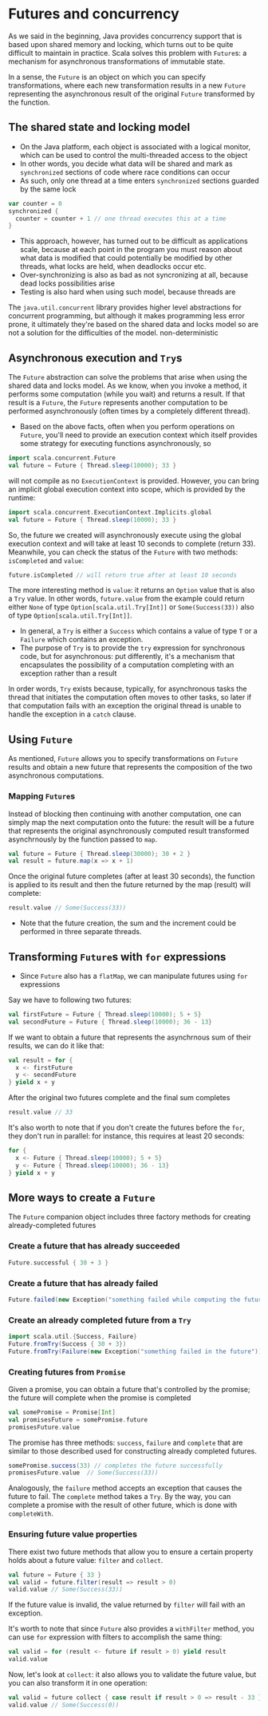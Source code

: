 # Futures and concurrency

As we said in the beginning, Java provides concurrency support that is based
upon shared memory and locking, which turns out to be quite difficult to
maintain in practice. Scala solves this problem with `Future`s: a mechanism for
asynchronous transformations of immutable state.

In a sense, the `Future` is an object on which you can specify transformations,
where each new transformation results in a new `Future` representing the
asynchronous result of the original `Future` transformed by the function.

## The shared state and locking model

- On the Java platform, each object is associated with a logical monitor, which
    can be used to control the multi-threaded access to the object
- In other words, you decide what data will be shared and mark as `synchronized`
    sections of code where race conditions can occur
- As such, only one thread at a time enters `synchronized` sections guarded by
    the same lock

```scala
var counter = 0
synchronized {
  counter = counter + 1 // one thread executes this at a time
}
```

- This approach, however, has turned out to be difficult as applications scale,
because at each point in the program you must reason about what data is
modified that could potentially be modified by other threads, what locks
are held, when deadlocks occur etc.
- Over-synchronizing is also as bad as not syncronizing at all, because dead
    locks possibilities arise
- Testing is also hard when using such model, because threads are

The `java.util.concurrent` library provides higher level abstractions for
concurrent programming, but although it makes programming less error prone, it
ultimately they're based on the shared data and locks model so are not a
solution for the difficulties of the model.
non-deterministic

## Asynchronous execution and `Try`s

The `Future` abstraction can solve the problems that arise when using the
shared data and locks model. As we know, when you invoke a method, it performs
some computation (while you wait) and returns a result. If that result is a
`Future`, the `Future` represents another computation to be performed
asynchronously (often times by a completely different thread).

- Based on the above facts, often when you perform operations on `Future`,
you'll need to provide an execution context which itself provides some
strategy for executing functions asynchronously, so

```scala
import scala.concurrent.Future
val future = Future { Thread.sleep(10000); 33 }
```

will not compile as no `ExecutionContext` is provided. However, you can bring
an implicit global execution context into scope, which is provided by the runtime:

```scala
import scala.concurrent.ExecutionContext.Implicits.global
val future = Future { Thread.sleep(10000); 33 }
```

So, the future we created will asynchronously execute using the global execution
context and will take at least 10 seconds to complete (return 33). Meanwhile,
you can check the status of the `Future` with two methods: `isCompleted` and
`value`:

```scala
future.isCompleted // will return true after at least 10 seconds
```

The more interesting method is `value`: it returns an `Option` value that is
also a `Try` value. In other words, `future.value` from the example could return
either `None` of type `Option[scala.util.Try[Int]]` or `Some(Success(33))` also
of type `Option[scala.util.Try[Int]]`.

- In general, a `Try` is either a `Success` which contains a value of type `T`
    or a `Failure` which contains an exception.
- The purpose of `Try` is to provide the `try` expression for synchronous code,
    but for asynchronous: put differently, it's a mechanism that encapsulates
    the possibility of a computation completing with an exception rather than a
    result

In order words, `Try` exists because, typically, for asynchronous tasks the thread
that initiates the computation often moves to other tasks, so later if that
computation fails with an exception the original thread is unable to handle the
exception in a `catch` clause.

## Using `Future`

As mentioned, `Future` allows you to specify transformations on `Future` results
and obtain a new future that represents the composition of the two asynchronous
computations.

### Mapping `Future`s

Instead of blocking then continuing with another computation, one can simply map
the next computation onto the future: the result will be a future that
represents the original asynchronously computed result transformed asynchrnously
by the function passed to `map`.

```scala
val future = Future { Thread.sleep(30000); 30 + 2 }
val result = future.map(x => x + 1)
```

Once the original future completes (after at least 30 seconds), the function is
applied to its result and then the future returned by the map (result) will
complete:

```scala
result.value // Some(Success(33))
```

- Note that the future creation, the sum and the increment could be performed in
    three separate threads.

## Transforming `Future`s with `for` expressions

- Since `Future` also has a `flatMap`, we can manipulate futures using `for`
    expressions

Say we have to following two futures:

```scala
val firstFuture = Future { Thread.sleep(10000); 5 + 5}
val secondFuture = Future { Thread.sleep(10000); 36 - 13}
```

If we want to obtain a future that represents the asynchrnous sum of their
results, we can do it like that:

```scala
val result = for {
  x <- firstFuture
  y <- secondFuture
} yield x + y
```

After the original two futures complete and the final sum completes

```scala
result.value // 33
```

It's also worth to note that if you don't create the futures before the `for`,
they don't run in parallel: for instance, this requires at least 20 seconds:

```scala
for {
  x <- Future { Thread.sleep(10000); 5 + 5}
  y <- Future { Thread.sleep(10000); 36 - 13}
} yield x + y
```

## More ways to create a `Future`

The `Future` companion object includes three factory methods for creating
    already-completed futures

### Create a future that has already succeeded

```scala
Future.successful { 30 + 3 }
```

### Create a future that has already failed

```scala
Future.failed(new Exception("something failed while computing the future"))
```

### Create an already completed future from a `Try`

```scala
import scala.util.{Success, Failure}
Future.fromTry(Success { 30 + 3})
Future.fromTry(Failure(new Exception("something failed in the future")))
```

### Creating futures from `Promise`

Given a promise, you can obtain a future that's controlled by the promise; the
future will complete when the promise is completed

```scala
val somePromise = Promise[Int]
val promisesFuture = somePromise.future
promisesFuture.value
```

The promise has three methods: `success`, `failure` and `complete` that are
similar to those described used for constructing already completed futures.

```scala
somePromise.success(33) // completes the future successfully
promisesFuture.value  // Some(Success(33))
```

Analogously, the `failure` method accepts an exception that causes the future to
fail. The `complete` method takes a `Try`. By the way, you can complete a
promise with the result of other future, which is done with `completeWith`.

### Ensuring future value properties

There exist two future methods that allow you to ensure a certain property holds
about a future value: `filter` and `collect`.

```scala
val future = Future { 33 }
val valid = future.filter(result => result > 0)
valid.value // Some(Success(33))
```

If the future value is invalid, the value returned by `filter` will fail with an
exception.

It's worth to note that since `Future` also provides a `withFilter` method,
you can use `for` expression with filters to accomplish the same thing:

```scala
val valid = for (result <- future if result > 0) yield result
valid.value
```

Now, let's look at `collect`: it also allows you to validate the future value,
but you can also transform it in one operation:

```scala
val valid = future collect { case result if result > 0 => result - 33 }
valid.value // Some(Success(0))
```
```
